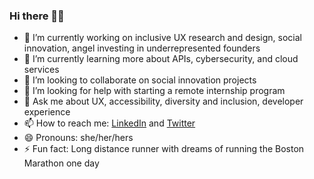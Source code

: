 ### Hi there 👋🏾

- 🔭 I’m currently working on inclusive UX research and design, social innovation, angel investing in underrepresented founders
- 🌱 I’m currently learning more about APIs, cybersecurity, and cloud services
- 🍕 I’m looking to collaborate on social innovation projects
- 🤔 I’m looking for help with starting a remote internship program 
- 💬 Ask me about UX, accessibility, diversity and inclusion, developer experience
- 📫 How to reach me: [LinkedIn](https://www.linkedin.com/in/nerdydivashanae/) and [Twitter](https://twitter.com/nerdydivadesign)
- 😄 Pronouns: she/her/hers
- ⚡ Fun fact: Long distance runner with dreams of running the Boston Marathon one day


<!--
**nerdydivashanae/nerdydivashanae** is a ✨ _special_ ✨ repository because its `README.md` (this file) appears on your GitHub profile.

Here are some ideas to get you started:-->
